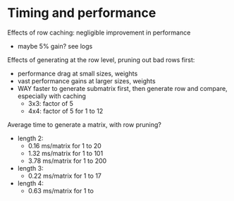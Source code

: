 # Timing and performance

Effects of row caching: negligible improvement in performance

- maybe 5% gain? see logs

Effects of generating at the row level, pruning out bad rows first:

- performance drag at small sizes, weights
- vast performance gains at larger sizes, weights
- WAY faster to generate submatrix first, then generate row and compare, especially with caching
    - 3x3: factor of 5
    - 4x4: factor of 5 for 1 to 12

Average time to generate a matrix, with row pruning?
- length 2:
    - 0.16 ms/matrix for 1 to 20
    - 1.32 ms/matrix for 1 to 101
    - 3.78 ms/matrix for 1 to 200
- length 3:
    - 0.22 ms/matrix for 1 to 17
- length 4:
    - 0.63 ms/matrix for 1 to 